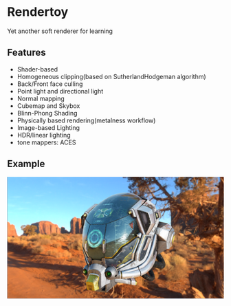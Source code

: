 # Rendertoy

Yet another soft renderer for learning

## Features

* Shader-based
* Homogeneous clipping(based on SutherlandHodgeman algorithm)
* Back/Front face culling
* Point light and directional light
* Normal mapping
* Cubemap and Skybox
* Blinn-Phong Shading
* Physically based rendering(metalness workflow)
* Image-based Lighting
* HDR/linear lighting
* tone mappers: ACES

## Example

![PBR](samples/output.png)
